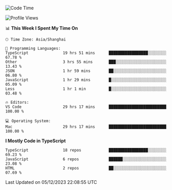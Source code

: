 <!--START_SECTION:waka-->
![Code Time](http://img.shields.io/badge/Code%20Time-5%2C525%20hrs%2035%20mins-blue)

![Profile Views](http://img.shields.io/badge/Profile%20Views-0-blue)

📊 **This Week I Spent My Time On** 

```text
🕑︎ Time Zone: Asia/Shanghai

💬 Programming Languages: 
TypeScript               19 hrs 51 mins      █████████████████░░░░░░░░   67.78 % 
Other                    3 hrs 55 mins       ███░░░░░░░░░░░░░░░░░░░░░░   13.43 % 
JSON                     1 hr 59 mins        ██░░░░░░░░░░░░░░░░░░░░░░░   06.80 % 
JavaScript               1 hr 29 mins        █░░░░░░░░░░░░░░░░░░░░░░░░   05.09 % 
Less                     1 hr 1 min          █░░░░░░░░░░░░░░░░░░░░░░░░   03.48 % 

🔥 Editors: 
VS Code                  29 hrs 17 mins      █████████████████████████   100.00 % 

💻 Operating System: 
Mac                      29 hrs 17 mins      █████████████████████████   100.00 % 
```

**I Mostly Code in TypeScript** 

```text
TypeScript               18 repos            █████████████████░░░░░░░░   69.23 % 
JavaScript               6 repos             ██████░░░░░░░░░░░░░░░░░░░   23.08 % 
HTML                     2 repos             ██░░░░░░░░░░░░░░░░░░░░░░░   07.69 % 
```




 Last Updated on 05/12/2023 22:08:55 UTC
<!--END_SECTION:waka-->
